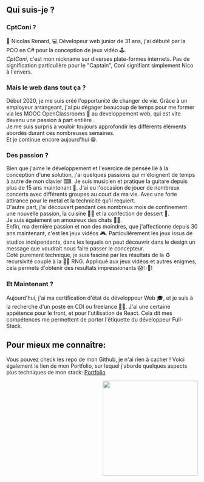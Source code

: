 ## Qui suis-je ?
### CptConi ?
🦊 Nicolas Renard, 💻 Dévelopeur web junior de 31 ans, j'ai débuté par la POO en C# pour la conception de jeux vidéo 🕹.     
*CptConi*, c'est mon nickname sur diverses plate-formes internets. Pas de signification particulière pour le "Captain", Coni signifiant simplement Nico à l'envers.

### Mais le web dans tout ça ?
Début 2020, je me suis créé l'opportunité de changer de vie. Grâce à un employeur arrangeant, j'ai pu dégager beaucoup de temps pour me former via les MOOC OpenClassrooms 🧠 au developpement web, qui est vite devenu une passion à part entière .     
Je me suis surpris à vouloir toujours approfondir les différents éléments abordés durant ces nombreuses semaines.     
Et je continue encore aujourd'hui 😁.     

### Des passion ?
Bien que j'aime le développement et l'exercice de pensée lié à la conception d'une solution, j'ai quelques passions qui m'éloignent de temps à autre de mon clavier ⌨.  Je suis musicien et pratique la guitare depuis plus de 15 ans maintenant 🎸. J'ai eu l'occasion de jouer de nombreux concerts avec différents groupes au court de ma vie. Avec une forte attirance pour le metal et la technicité qu'il requiert.  
D'autre part, j'ai découvert pendant ces nombreux mois de confinement une nouvelle passion, la cuisine 👨‍🍳 et la confection de dessert 🍰.   
  Je suis également un amoureux des chats 🐱‍👤.    
Enfin, ma dernière passion et non des moindres, que j'affectionne depuis 30 ans maintenant, c'est les jeux vidéos 🎮. Particulièrement les jeux issus de studios indépendants, dans les lequels on peut découvrir dans le design un message que voudrait nous faire passer le concepteur.   
Coté purement technique, je suis fasciné par les résultats de la ♻ recursivité couplé à la 🎲🌱 RNG. Appliqué aux jeux vidéos et autres enigmes, cela permets d'obtenir des resultats impressionants 😱✨🤯!

### Et Maintenant ?
Aujourd'hui, j'ai ma certification d'état de développeur Web 🎓, et je suis à la recherche d'un poste en CDI ou freelance 👨‍💼.
J'ai une certaine appétence pour le front, et pour l'utilisation de React. Cela dit mes compétences me permettent de porter l'étiquette du développeur Full-Stack.


## Pour mieux me connaître:
Vous pouvez check les repo de mon Github, je n'ai rien à cacher !
Voici également le lien de mon Portfolio, sur lequel j'aborde quelques aspects plus techniques de mon stack: [Portfolio](https://portfolio.cptconi.vercel.app/)

<img align='right' src="https://media.giphy.com/media/SScTyz7dQ0Gf7c9dZ9/giphy.gif" width="250px">
